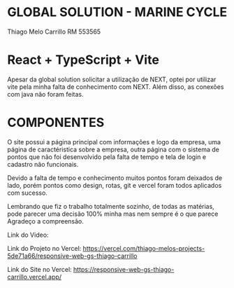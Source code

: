 # GLOBAL SOLUTION - MARINE CYCLE
Thiago Melo Carrillo RM 553565
# React + TypeScript + Vite
Apesar da global solution solicitar a utilização de NEXT, optei por utilizar vite pela minha falta de conhecimento com NEXT.
Além disso, as conexões com java não foram feitas.

# COMPONENTES
O site possui a página principal com informações e logo da empresa, uma página de caractéristica sobre a empresa, outra página com 
o sistema de pontos que não foi desenvolvido pela falta de tempo e tela de login e cadastro não funcionais.

Devido a falta de tempo e conhecimento muitos pontos foram deixados de lado, porém pontos como design, rotas, git e vercel foram todos
aplicados com sucesso.

Lembrando que fiz o trabalho totalmente sozinho, de todas as matérias, pode parecer uma decisão 100% minha mas nem sempre é o que parece
Agradeço a compreensão. 

Link do Video: 

Link do Projeto no Vercel: https://vercel.com/thiago-melos-projects-5de71a66/responsive-web-gs-thiago-carrillo

Link do Site no Vercel: https://responsive-web-gs-thiago-carrillo.vercel.app/ 

